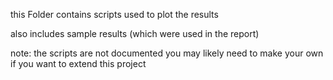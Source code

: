 this Folder contains scripts used to plot the results


also includes sample results (which were used in the report)

note: the scripts are not documented you may likely need to make your own if you want to extend this project
